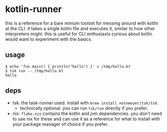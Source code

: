# kotlin-runner

this is a reference for a bare minium toolset for messing around with kotlin at the CLI. it takes a single kotlin file and executes it, similar to how other interpreters might. this is useful for CLI enthusiasts curious about kotlin would want to experiment with the basics.

## usage

```
$ echo 'fun main() { println("hello") }' > /tmp/hello.kt
$ tsk run -- /tmp/hello.kt
hello
```

## deps

- tsk: the task-runner used. install with `brew install notnmeyer/tsk/tsk`.
  - technically optional. you can run `tsk/run` directly if you prefer.
- nix: `flake.nix` contains the kotlin and jvm dependencies. you don't need to use nix for these and can use it as a reference for what to install with your package manager of choice if you prefer.
